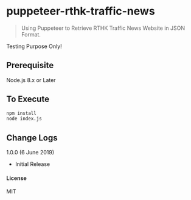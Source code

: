 # puppeteer-rthk-traffic-news

> Using Puppeteer to Retrieve RTHK Traffic News Website in JSON Format.

Testing Purpose Only!

## Prerequisite
Node.js 8.x or Later

## To Execute

```sh
npm install
node index.js
```

## Change Logs

1.0.0 (6 June 2019)

- Initial Release


#### License

MIT